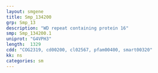 ```yaml
---
layout: smgene
title: Smp_134200
grp: Smp_13
description: "WD repeat containing protein 16"
smp: Smp_134200.1
uniprot: "G4VPH3"
length:  1329
cdd: "COG2319, cd00200, cl02567, pfam00400, smart00320"
kk: ns
categories: sm
---
```

